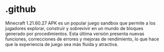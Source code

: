 # .github
Minecraft 1.21.60.27 APK es un popular juego sandbox que permite a los jugadores explorar, construir y sobrevivir en un mundo de bloques generado por procedimientos. Esta última versión presenta nuevas funciones, correcciones de errores y mejoras de rendimiento, lo que hace que la experiencia de juego sea más fluida y atractiva.
